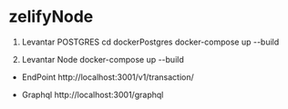 # zelifyNode

1. Levantar POSTGRES
cd dockerPostgres
docker-compose up --build

2. Levantar Node
docker-compose up --build

* EndPoint
http://localhost:3001/v1/transaction/

* Graphql
http://localhost:3001/graphql